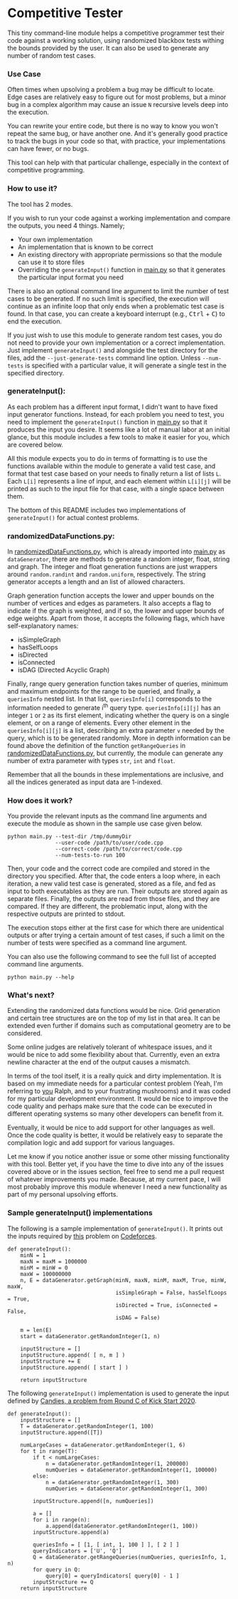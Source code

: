 # Competitive Tester

This tiny command-line module helps a competitive programmer test their code against a working solution, using randomized blackbox tests withing the bounds provided by the user. It can also be used to generate any number of random test cases.

### Use Case

Often times when upsolving a problem a bug may be difficult to locate. Edge cases are relatively easy to figure out for most problems, but a minor bug in a complex algorithm may cause an issue `N` recursive levels deep into the execution.

You can rewrite your entire code, but there is no way to know you won't repeat the same bug, or have another one. And it's generally good practice to track the bugs in your code so that, with practice, your implementations can have fewer, or no bugs.

This tool can help with that particular challenge, especially in the context of competitive programming.

### How to use it?

The tool has 2 modes.

If you wish to run your code against a working implementation and compare the outputs, you need 4 things. Namely;

- Your own implementation
- An implementation that is known to be correct
- An existing directory with appropriate permissions so that the module can use it to store files
- Overriding the `generateInput()` function in [main.py](main.py) so that it generates the particular input format you need

There is also an optional command line argument to limit the number of test cases to be generated. If no such limit is specified, the execution will continue as an infinite loop that only ends when a problematic test case is found. In that case, you can create a keyboard interrupt (e.g., <kbd>Ctrl</kbd> + <kbd>C</kbd>) to end the execution.

If you just wish to use this module to generate random test cases, you do not need to provide your own implementation or a correct implementation. Just implement `generateInput()` and alongside the test directory for the files, add the `--just-generate-tests` command line option. Unless `--num-tests` is specified with a particular value, it will generate a single test in the specified directory.

### generateInput():

As each problem has a different input format, I didn't want to have fixed input generator functions. Instead, for each problem you need to test, you need to implement the `generateInput()` function in [main.py](main.py) so that it produces the input you desire. It seems like a lot of manual labor at an initial glance, but this module includes a few tools to make it easier for you, which are covered below.

All this module expects you to do in terms of formatting is to use the functions available within the module to generate a valid test case, and format that test case based on your needs to finally return a list of lists `L`. Each `L[i]` represents a line of input, and each element within `L[i][j]` will be printed as such to the input file for that case, with a single space between them.

The bottom of this README includes two implementations of `generateInput()` for actual contest problems.

### randomizedDataFunctions.py:

In [randomizedDataFunctions.py](randomizedDataFunctions.py), which is already imported into [main.py](main.py) as `dataGenerator`, there are methods to generate a random integer, float, string and graph. The integer and float generation functions are just wrappers around `random.randint` and `random.uniform`, respectively. The string generator accepts a length and an list of allowed characters.

Graph generation function accepts the lower and upper bounds on the number of vertices and edges as parameters. It also accepts a flag to indicate if the graph is weighted, and if so, the lower and upper bounds of edge weights. Apart from those, it accepts the following flags, which have self-explanatory names:

- isSimpleGraph
- hasSelfLoops
- isDirected
- isConnected
- isDAG (Directed Acyclic Graph)

Finally, range query generation function takes number of queries, minimum and maximum endpoints for the range to be queried, and finally, a `queriesInfo` nested list. In that list, `queriesInfo[i]` corresponds to the information needed to generate i<sup>th</sup> query type. `queriesInfo[i][j]` has an integer `1` or `2` as its first element, indicating whether the query is on a single element, or on a range of elements. Every other element in the `queriesInfo[i][j]` is a list, describing an extra parameter `v` needed by the query, which is to be generated randomly. More in depth information can be found above the definition of the function `getRangeQueries` in [randomizedDataFunctions.py](randomizedDataFunctions.py), but currently, the module can generate any number of extra parameter with types `str`, `int` and `float`.

Remember that all the bounds in these implementations are inclusive, and all the indices generated as input data are 1-indexed.

### How does it work?

You provide the relevant inputs as the command line arguments and execute the module as shown in the sample use case given below.

```shell
python main.py --test-dir /tmp/dummyDir
               --user-code /path/to/user/code.cpp
               --correct-code /path/to/correct/code.cpp
               --num-tests-to-run 100
```

Then, your code and the correct code are compiled and stored in the directory you specified. After that, the code enters a loop where, in each iteration, a new valid test case is generated, stored as a file, and fed as input to both executables as they are run. Their outputs are stored again as separate files. Finally, the outputs are read from those files, and they are compared. If they are different, the problematic input, along with the respective outputs are printed to stdout.

The execution stops either at the first case for which there are unidentical outputs or after trying a certain amount of test cases, if such a limit on the number of tests were specified as a command line argument.

You can also use the following command to see the full list of accepted command line arguments.

```
python main.py --help
```

### What's next?

Extending the randomized data functions would be nice. Grid generation and certain tree structures are on the top of my list in that area. It can be extended even further if domains such as computational geometry are to be considered.

Some online judges are relatively tolerant of whitespace issues, and it would be nice to add some flexibility about that. Currently, even an extra newline character at the end of the output causes a mismatch.

In terms of the tool itself, it is a really quick and dirty implementation. It is based on my immediate needs for a particular contest problem (Yeah, I'm referring to [you](https://codeforces.com/problemset/problem/894/E) Ralph, and to your frustrating mushrooms) and it was coded for my particular development environment. It would be nice to improve the code quality and perhaps make sure that the code can be executed in different operating systems so many other developers can benefit from it.

Eventually, it would be nice to add support for other languages as well. Once the code quality is better, it would be relatively easy to separate the compilation logic and add support for various languages.

Let me know if you notice another issue or some other missing functionality with this tool. Better yet, if you have the time to dive into any of the issues covered above or in the issues section, feel free to send me a pull request of whatever improvements you made. Because, at my current pace, I will most probably improve this module whenever I need a new functionality as part of my personal upsolving efforts.

### Sample generateInput() implementations

The following is a sample implementation of `generateInput()`. It prints out the inputs required by [this](https://codeforces.com/problemset/problem/894/E) problem on [Codeforces](https://www.codeforces.com).

```
def generateInput():
    minN = 1
    maxN = maxM = 1000000
    minM = minW = 0
    maxW = 100000000
    n, E = dataGenerator.getGraph(minN, maxN, minM, maxM, True, minW, maxW,
                                  isSimpleGraph = False, hasSelfLoops = True,
                                  isDirected = True, isConnected = False,
                                  isDAG = False)

    m = len(E)
    start = dataGenerator.getRandomInteger(1, n)

    inputStructure = []
    inputStructure.append( [ n, m ] )
    inputStructure += E
    inputStructure.append( [ start ] )

    return inputStructure
```

The following `generateInput()` implementation is used to generate the input defined by [Candies, a problem from Round C of Kick Start 2020](https://codingcompetitions.withgoogle.com/kickstart/round/000000000019ff43/0000000000337b4d).

```
def generateInput():
    inputStructure = []
    T = dataGenerator.getRandomInteger(1, 100)
    inputStructure.append([T])

    numLargeCases = dataGenerator.getRandomInteger(1, 6)
    for t in range(T):
        if t < numLargeCases:
            n = dataGenerator.getRandomInteger(1, 200000)
            numQueries = dataGenerator.getRandomInteger(1, 100000)
        else:
            n = dataGenerator.getRandomInteger(1, 300)
            numQueries = dataGenerator.getRandomInteger(1, 300)

        inputStructure.append([n, numQueries])

        a = []
        for i in range(n):
            a.append(dataGenerator.getRandomInteger(1, 100))
        inputStructure.append(a)

        queriesInfo = [ [1, [ int, 1, 100 ] ], [ 2 ] ]
        queryIndicators = ['U', 'Q']
        Q = dataGenerator.getRangeQueries(numQueries, queriesInfo, 1, n)
        for query in Q:
            query[0] = queryIndicators[ query[0] - 1 ]
        inputStructure += Q
    return inputStructure
```
